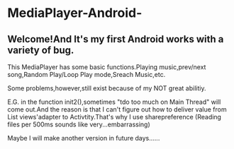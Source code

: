 # MediaPlayer-Android-
## Welcome!And It's my first Android works with a variety of bug.

This MediaPlayer has some basic functions.Playing music,prev/next song,Random Play/Loop Play mode,Sreach Music,etc.

Some problems,however,still exist because of my NOT great abilitiy.

E.G. in the function init2(),sometimes "tdo too much on Main Thread" will come out.And the reason is that I can't figure out how to deliver value from List views'adapter to Activtity.That's why I use sharepreference (Reading files per 500ms sounds like very...embarrassing)

Maybe I will make another version in future days......
